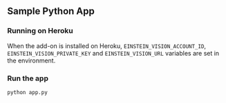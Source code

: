 ## Sample Python App

### Running on Heroku
When the add-on is installed on Heroku, `EINSTEIN_VISION_ACCOUNT_ID`, `EINSTEIN_VISION_PRIVATE_KEY` and `EINSTEIN_VISION_URL` variables are set in the environment.

### Run the app
`python app.py`
